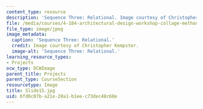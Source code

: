 ```yaml
---
content_type: resource
description: 'Sequence Three: Relational. Image courtesy of Christopher Kempster.'
file: /media/courses/4-184-architectural-design-workshop-collage-method-and-form-spring-2004/6fd0c07ba21e20a1b1eec73dec48c68e_Slide15.jpg
file_type: image/jpeg
image_metadata:
  caption: 'Sequence Three: Relational.'
  credit: Image courtesy of Christopher Kempster.
  image-alt: 'Sequence Three: Relational.'
learning_resource_types:
- Projects
ocw_type: OCWImage
parent_title: Projects
parent_type: CourseSection
resourcetype: Image
title: Slide15.jpg
uid: 6fd0c07b-a21e-20a1-b1ee-c73dec48c68e
---
```

